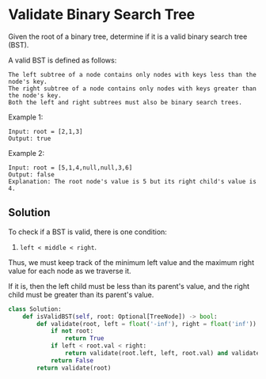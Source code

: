 # Validate Binary Search Tree

Given the root of a binary tree, determine if it is a valid binary search tree (BST).

A valid BST is defined as follows:

```
The left subtree of a node contains only nodes with keys less than the node's key.
The right subtree of a node contains only nodes with keys greater than the node's key.
Both the left and right subtrees must also be binary search trees.
```

Example 1:

```
Input: root = [2,1,3]
Output: true
```

Example 2:

```
Input: root = [5,1,4,null,null,3,6]
Output: false
Explanation: The root node's value is 5 but its right child's value is 4.
```

## Solution

To check if a BST is valid, there is one condition:

1. `left < middle < right`.

Thus, we must keep track of the minimum left value and the maximum right
value for each node as we traverse it.

If it is, then the left child must be less than its parent's value,
and the right child must be greater than its parent's value.

```python
class Solution:
    def isValidBST(self, root: Optional[TreeNode]) -> bool:
        def validate(root, left = float('-inf'), right = float('inf')):
            if not root:
                return True
            if left < root.val < right:
                return validate(root.left, left, root.val) and validate(root.right, root.val, right)
            return False
        return validate(root)
```
